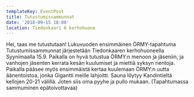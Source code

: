 ```yaml
---
templateKey: EventPost
title: Tutustumissammunnat
date: '2018-09-15 18:00'
location: Tiedonkaari 6 kerhohuone
---
```

Hei, taas me tutustutaan! Lukuvuoden ensimmäinen ÖRMY-tapahtuma Tutustumissammunnat järjestetään Tiedonkaaren kerhohuoneella Syynimaalla 15.9. Paikalla on hyvä tutustua ÖRMY:n menoon ja jäseniin, ja vanhojen jäsenten kerrata kesän kuulumiset ja miettiä syksyn rientoja. Paikalla pääsee myös ensimmäistä kertaa kuulemaan ÖRMY:n uutta äänentoistoa, jonka Gigantti meille lahjoitti. Sauna löytyy Kandintieltä kellojen 20-21 välillä. Joten siis oma pyyhe ja pullo mukaan. (Tapahtumassa sammuminen epätoivottavaa)
